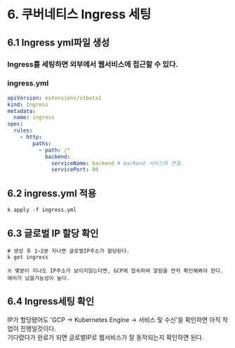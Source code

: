 # 6. 쿠버네티스 Ingress 세팅

## 6.1 Ingress yml파일 생성

### Ingress를 세팅하면 외부에서 웹서비스에 접근할 수 있다.

### ingress.yml

```yml
apiVersion: extensions/v1beta1
kind: Ingress
metadata:
  name: ingress
spec:
  rules:
    - http:
        paths:
          - path: /*
            backend:
              serviceName: backend # backend 서비스와 연결.
              servicePort: 80
```

## 6.2 ingress.yml 적용

```
k apply -f ingress.yml
```

## 6.3 글로벌 IP 할당 확인

```
# 생성 후 1~2분 지나면 글로벌IP주소가 할당된다.
k get ingress

※ 몇분이 지나도 IP주소가 보이지않는다면, GCP에 접속하여 알림을 먼저 확인해봐야 한다. 에러가 났을가능성이 높다.
```

## 6.4 Ingress세팅 확인

IP가 할당됐어도 'GCP -> Kubernetes Engine -> 서비스 및 수신'을 확인하면 아직 작업이 진행일것이다.  
기다렸다가 완료가 되면 글로벌IP로 웹서비스가 잘 동작되는지 확인하면 된다.
